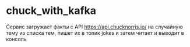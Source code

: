 # chuck_with_kafka
Сервис загружает факты с API https://api.chucknorris.io/ на случайную тему из списка тем, пишет их в топик jokes и затем читает и выводит в консоль
